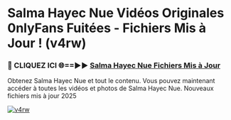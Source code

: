 # Salma Hayec Nue Vidéos Originales 0nlyFans Fuitées - Fichiers Mis à Jour ! (v4rw)

<h3>🔴 CLIQUEZ ICI 🌐==►► <a href="https://tinyurl.com/2pmr4ezf" rel="nofollow">Salma Hayec Nue Fichiers Mis à Jour</a></h3>

Obtenez Salma Hayec Nue et tout le contenu. Vous pouvez maintenant accéder à toutes les vidéos et photos de Salma Hayec Nue. Nouveaux fichiers mis à jour 2025

[![v4rw](https://i.imgur.com/6SNvagu.gif)](https://tinyurl.com/2pmr4ezf)
